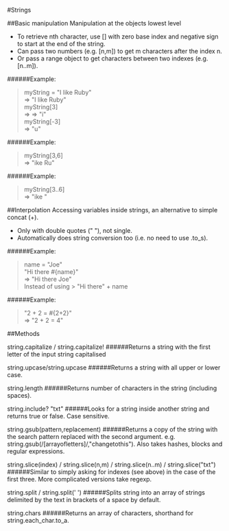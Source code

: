 #Strings

##Basic manipulation
Manipulation at the objects lowest level

- To retrieve nth character, use [] with zero base index and negative sign to start at the end of the string.
- Can pass two numbers (e.g. [n,m]) to get m characters after the index n.
- Or pass a range object to get characters between two indexes (e.g. [n..m]).

######Example:

> myString = "I like Ruby"  
=> "I like Ruby"  
> myString[3]  
=> => "i"  
> myString[-3]  
=> "u"  

######Example:

>myString[3,6]  
=> "ike Ru"  

######Example:

>myString[3..6]  
=> "ike "  

##Interpolation
Accessing variables inside strings, an alternative to simple concat (+).

- Only with double quotes (" "), not single.
- Automatically does string conversion too (i.e. no need to use .to_s).

######Example:

> name = "Joe"  
> "Hi there #{name}"  
=> "Hi there Joe"  
Instead of using > "Hi there" + name  

######Example:

> "2 + 2 = #{2+2}"  
=> "2 + 2 = 4"  

##Methods

string.capitalize / string.capitalize!
######Returns a string with the first letter of the input string capitalised

string.upcase/string.upcase
######Returns a string with all upper or lower case.

string.length
######Returns number of characters in the string (including spaces).

string.include? "txt"
######Looks for a string inside another string and returns true or false. Case sensitive.

string.gsub(pattern,replacement)
######Returns a copy of the string with the search pattern replaced with the second argument. e.g. string.gsub(/[arrayofletters]/,"changetothis"). Also takes hashes, blocks and regular expressions.

string.slice(index) / string.slice(n,m) / string.slice(n..m) / string.slice("txt")
######Similar to simply asking for indexes (see above) in the case of the first three. More complicated versions take regexp.

string.split / string.split(' ')
######Splits string into an array of strings delimited by the text in brackets of a space by default.

string.chars
######Returns an array of characters, shorthand for string.each_char.to_a.
